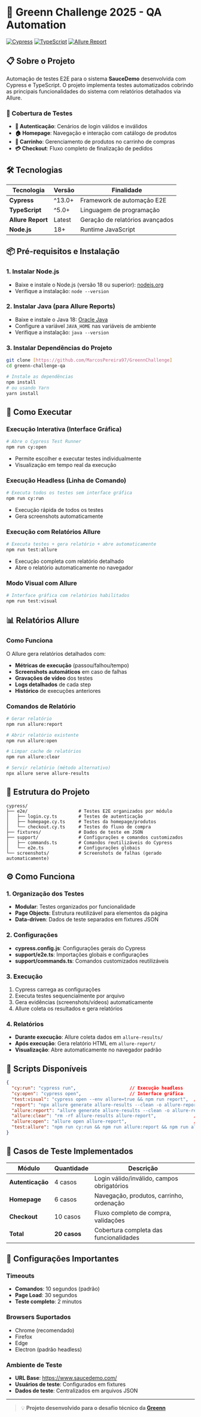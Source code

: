 # 🚀 Greenn Challenge 2025 - QA Automation

[![Cypress](https://img.shields.io/badge/Cypress-17202C?style=for-the-badge&logo=cypress&logoColor=white)](https://cypress.io)
[![TypeScript](https://img.shields.io/badge/TypeScript-007ACC?style=for-the-badge&logo=typescript&logoColor=white)](https://typescriptlang.org)
[![Allure Report](https://img.shields.io/badge/Allure-Report-orange?style=for-the-badge)](https://docs.qameta.io/allure/)

## 📋 Sobre o Projeto

Automação de testes E2E para o sistema **SauceDemo** desenvolvida com Cypress e TypeScript. O projeto implementa testes automatizados cobrindo as principais funcionalidades do sistema com relatórios detalhados via Allure.

### 🎯 Cobertura de Testes

- **🔐 Autenticação**: Cenários de login válidos e inválidos
- **🏠 Homepage**: Navegação e interação com catálogo de produtos  
- **🛒 Carrinho**: Gerenciamento de produtos no carrinho de compras
- **💳 Checkout**: Fluxo completo de finalização de pedidos

## 🛠️ Tecnologias

| Tecnologia | Versão | Finalidade |
|------------|--------|------------|
| **Cypress** | ^13.0+ | Framework de automação E2E |
| **TypeScript** | ^5.0+ | Linguagem de programação |
| **Allure Report** | Latest | Geração de relatórios avançados |
| **Node.js** | 18+ | Runtime JavaScript |

## 📦 Pré-requisitos e Instalação

### 1. Instalar Node.js
- Baixe e instale o Node.js (versão 18 ou superior): [nodejs.org](https://nodejs.org/en/)
- Verifique a instalação: `node --version`

### 2. Instalar Java (para Allure Reports)
- Baixe e instale o Java 18: [Oracle Java](https://www.oracle.com/java/technologies/javase/jdk18-archive-downloads.html)
- Configure a variável `JAVA_HOME` nas variáveis de ambiente
- Verifique a instalação: `java --version`

### 3. Instalar Dependências do Projeto
```bash
git clone [https://github.com/MarcosPereira97/GreennChallenge]
cd greenn-challenge-qa

# Instale as dependências
npm install
# ou usando Yarn
yarn install
```

## 🚀 Como Executar

### Execução Interativa (Interface Gráfica)
```bash
# Abre o Cypress Test Runner
npm run cy:open
```
- Permite escolher e executar testes individualmente
- Visualização em tempo real da execução

### Execução Headless (Linha de Comando)
```bash
# Executa todos os testes sem interface gráfica
npm run cy:run
```
- Execução rápida de todos os testes
- Gera screenshots automaticamente

### Execução com Relatórios Allure
```bash
# Executa testes + gera relatório + abre automaticamente
npm run test:allure
```
- Execução completa com relatório detalhado
- Abre o relatório automaticamente no navegador

### Modo Visual com Allure
```bash
# Interface gráfica com relatórios habilitados
npm run test:visual
```

## 📊 Relatórios Allure

### Como Funciona
O Allure gera relatórios detalhados com:
- **Métricas de execução** (passou/falhou/tempo)
- **Screenshots automáticos** em caso de falhas
- **Gravações de vídeo** dos testes
- **Logs detalhados** de cada step
- **Histórico** de execuções anteriores

### Comandos de Relatório
```bash
# Gerar relatório
npm run allure:report

# Abrir relatório existente
npm run allure:open

# Limpar cache de relatórios
npm run allure:clear

# Servir relatório (método alternativo)
npx allure serve allure-results
```

## 📁 Estrutura do Projeto

```
cypress/
├── e2e/                   # Testes E2E organizados por módulo
│   ├── login.cy.ts        # Testes de autenticação  
│   ├── homepage.cy.ts     # Testes da homepage/produtos
│   └── checkout.cy.ts     # Testes do fluxo de compra
├── fixtures/              # Dados de teste em JSON
├── support/               # Configurações e comandos customizados
│   ├── commands.ts        # Comandos reutilizáveis do Cypress
│   └── e2e.ts             # Configurações globais
└── screenshots/           # Screenshots de falhas (gerado automaticamente)
```

## ⚙️ Como Funciona

### 1. Organização dos Testes
- **Modular**: Testes organizados por funcionalidade
- **Page Objects**: Estrutura reutilizável para elementos da página
- **Data-driven**: Dados de teste separados em fixtures JSON

### 2. Configurações
- **cypress.config.js**: Configurações gerais do Cypress
- **support/e2e.ts**: Importações globais e configurações
- **support/commands.ts**: Comandos customizados reutilizáveis

### 3. Execução
1. Cypress carrega as configurações
2. Executa testes sequencialmente por arquivo
3. Gera evidências (screenshots/vídeos) automaticamente
4. Allure coleta os resultados e gera relatórios

### 4. Relatórios
- **Durante execução**: Allure coleta dados em `allure-results/`
- **Após execução**: Gera relatório HTML em `allure-report/`
- **Visualização**: Abre automaticamente no navegador padrão

## 🔧 Scripts Disponíveis

```json
{
  "cy:run": "cypress run",                    // Execução headless
  "cy:open": "cypress open",                  // Interface gráfica
  "test:visual": "cypress open --env allure=true && npm run report",  // Visual + relatório
  "report": "npx allure generate allure-results --clean -o allure-report && npx allure open allure-report",
  "allure:report": "allure generate allure-results --clean -o allure-report",  // Gerar relatório
  "allure:clear": "rm -rf allure-results allure-report",              // Limpar cache
  "allure:open": "allure open allure-report",                         // Abrir relatório
  "test:allure": "npm run cy:run && npm run allure:report && npm run allure:open"  // Completo
}
```

## 🧪 Casos de Teste Implementados

| Módulo | Quantidade | Descrição |
|--------|------------|-----------|
| **Autenticação** | 4 casos | Login válido/inválido, campos obrigatórios |
| **Homepage** | 6 casos | Navegação, produtos, carrinho, ordenação |
| **Checkout** | 10 casos | Fluxo completo de compra, validações |
| **Total** | **20 casos** | Cobertura completa das funcionalidades |

## 🎯 Configurações Importantes

### Timeouts
- **Comandos**: 10 segundos (padrão)
- **Page Load**: 30 segundos
- **Teste completo**: 2 minutos

### Browsers Suportados
- Chrome (recomendado)
- Firefox
- Edge
- Electron (padrão headless)

### Ambiente de Teste
- **URL Base**: https://www.saucedemo.com/
- **Usuários de teste**: Configurados em fixtures
- **Dados de teste**: Centralizados em arquivos JSON

---

> 💡 **Projeto desenvolvido para o desafio técnico da [Greenn](https://greenn.com.br/)**
